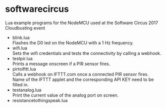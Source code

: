 # softwarecircus
Lua example programs for the NodeMCU used at the Software Circus 2017 Cloudbusting event

* blink.lua  
Flashes the D0 led on the NodeMCU with a 1 Hz frequency.
* wifi.lua  
Sets the wifi credentials and tests the connectivity by calling a webhook.
* testpir.lua  
Prints a message onscreen if a PIR sensor fires.
* pirtoifttt.lua  
Calls a webhook on IFTTT.com once a connected PIR sensor fires. Name of the IFTTT applet and the corresponding API KEY need to be filled in.
* testanalog.lua  
Print the current value of the analog port on screen.  
* resistancetothingspeak.lua  
